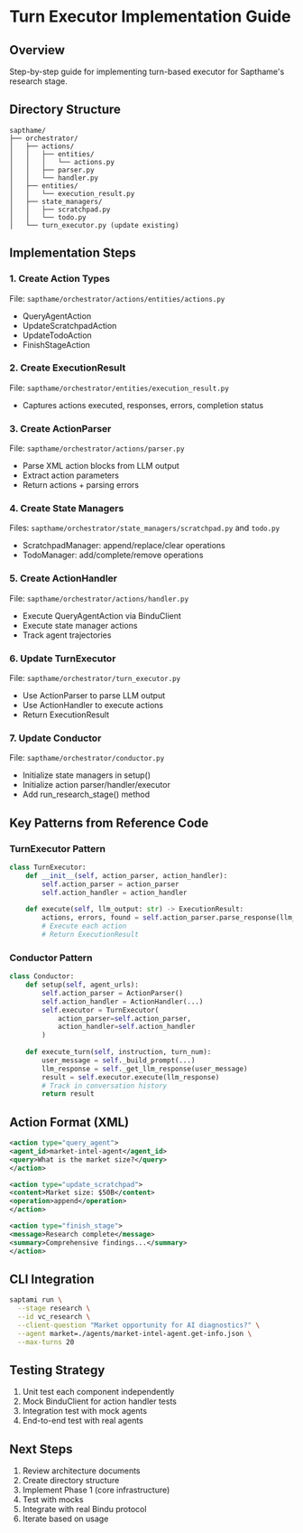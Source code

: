 # Turn Executor Implementation Guide

## Overview

Step-by-step guide for implementing turn-based executor for Sapthame's research stage.

## Directory Structure

```
sapthame/
├── orchestrator/
│   ├── actions/
│   │   ├── entities/
│   │   │   └── actions.py
│   │   ├── parser.py
│   │   └── handler.py
│   ├── entities/
│   │   └── execution_result.py
│   ├── state_managers/
│   │   ├── scratchpad.py
│   │   └── todo.py
│   └── turn_executor.py (update existing)
```

## Implementation Steps

### 1. Create Action Types
File: `sapthame/orchestrator/actions/entities/actions.py`
- QueryAgentAction
- UpdateScratchpadAction  
- UpdateTodoAction
- FinishStageAction

### 2. Create ExecutionResult
File: `sapthame/orchestrator/entities/execution_result.py`
- Captures actions executed, responses, errors, completion status

### 3. Create ActionParser
File: `sapthame/orchestrator/actions/parser.py`
- Parse XML action blocks from LLM output
- Extract action parameters
- Return actions + parsing errors

### 4. Create State Managers
Files: `sapthame/orchestrator/state_managers/scratchpad.py` and `todo.py`
- ScratchpadManager: append/replace/clear operations
- TodoManager: add/complete/remove operations

### 5. Create ActionHandler
File: `sapthame/orchestrator/actions/handler.py`
- Execute QueryAgentAction via BinduClient
- Execute state manager actions
- Track agent trajectories

### 6. Update TurnExecutor
File: `sapthame/orchestrator/turn_executor.py`
- Use ActionParser to parse LLM output
- Use ActionHandler to execute actions
- Return ExecutionResult

### 7. Update Conductor
File: `sapthame/orchestrator/conductor.py`
- Initialize state managers in setup()
- Initialize action parser/handler/executor
- Add run_research_stage() method

## Key Patterns from Reference Code

### TurnExecutor Pattern
```python
class TurnExecutor:
    def __init__(self, action_parser, action_handler):
        self.action_parser = action_parser
        self.action_handler = action_handler
    
    def execute(self, llm_output: str) -> ExecutionResult:
        actions, errors, found = self.action_parser.parse_response(llm_output)
        # Execute each action
        # Return ExecutionResult
```

### Conductor Pattern
```python
class Conductor:
    def setup(self, agent_urls):
        self.action_parser = ActionParser()
        self.action_handler = ActionHandler(...)
        self.executor = TurnExecutor(
            action_parser=self.action_parser,
            action_handler=self.action_handler
        )
    
    def execute_turn(self, instruction, turn_num):
        user_message = self._build_prompt(...)
        llm_response = self._get_llm_response(user_message)
        result = self.executor.execute(llm_response)
        # Track in conversation history
        return result
```

## Action Format (XML)

```xml
<action type="query_agent">
<agent_id>market-intel-agent</agent_id>
<query>What is the market size?</query>
</action>

<action type="update_scratchpad">
<content>Market size: $50B</content>
<operation>append</operation>
</action>

<action type="finish_stage">
<message>Research complete</message>
<summary>Comprehensive findings...</summary>
</action>
```

## CLI Integration

```bash
saptami run \
  --stage research \
  --id vc_research \
  --client-question "Market opportunity for AI diagnostics?" \
  --agent market=./agents/market-intel-agent.get-info.json \
  --max-turns 20
```

## Testing Strategy

1. Unit test each component independently
2. Mock BinduClient for action handler tests
3. Integration test with mock agents
4. End-to-end test with real agents

## Next Steps

1. Review architecture documents
2. Create directory structure
3. Implement Phase 1 (core infrastructure)
4. Test with mocks
5. Integrate with real Bindu protocol
6. Iterate based on usage
